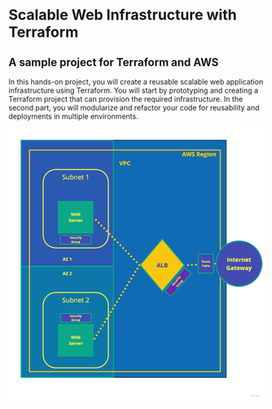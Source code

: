 # Scalable Web Infrastructure with Terraform
## A sample project for Terraform and AWS

In this hands-on project, you will create a reusable scalable web application infrastructure using Terraform. You will start by prototyping and creating a Terraform project that can provision the required infrastructure. In the second part, you will modularize and refactor your code for reusability and deployments in multiple environments.

![Scalable Web Infrastructure](./scalablewebinfra.png)